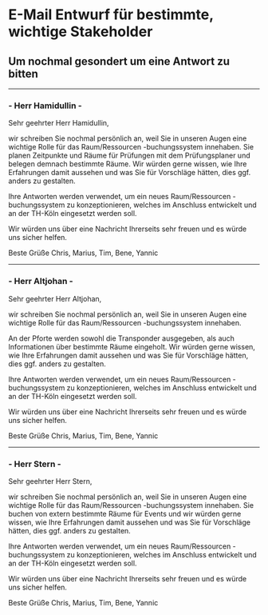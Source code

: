 # E-Mail Entwurf für bestimmte, wichtige Stakeholder
## Um nochmal gesondert um eine Antwort zu bitten
---
### - Herr Hamidullin -
Sehr geehrter Herr Hamidullin,

wir schreiben Sie nochmal persönlich an, weil Sie in unseren Augen eine wichtige Rolle für das Raum/Ressourcen -buchungssystem innehaben.
Sie planen Zeitpunkte und Räume für Prüfungen mit dem Prüfungsplaner und belegen demnach bestimmte Räume. Wir würden gerne wissen, wie Ihre Erfahrungen damit aussehen und was Sie für Vorschläge hätten, dies ggf. anders zu gestalten.

Ihre Antworten werden verwendet, um ein neues Raum/Ressourcen -buchungssystem zu konzeptionieren, welches im Anschluss entwickelt und an der TH-Köln eingesetzt werden soll.

Wir würden uns über eine Nachricht Ihrerseits sehr freuen und es würde uns sicher helfen.

Beste Grüße
Chris, Marius, Tim, Bene, Yannic

---
### - Herr Altjohan -
Sehr geehrter Herr Altjohan,

wir schreiben Sie nochmal persönlich an, weil Sie in unseren Augen eine wichtige Rolle für das Raum/Ressourcen -buchungssystem innehaben.

An der Pforte werden sowohl die Transponder ausgegeben, als auch Informationen über bestimmte Räume eingeholt.
Wir würden gerne wissen, wie Ihre Erfahrungen damit aussehen und was Sie für Vorschläge hätten, dies ggf. anders zu gestalten.

Ihre Antworten werden verwendet, um ein neues Raum/Ressourcen -buchungssystem zu konzeptionieren, welches im Anschluss entwickelt und an der TH-Köln eingesetzt werden soll.

Wir würden uns über eine Nachricht Ihrerseits sehr freuen und es würde uns sicher helfen.

Beste Grüße
Chris, Marius, Tim, Bene, Yannic

---
### - Herr Stern -
Sehr geehrter Herr Stern,

wir schreiben Sie nochmal persönlich an, weil Sie in unseren Augen eine wichtige Rolle für das Raum/Ressourcen -buchungssystem innehaben.
Sie buchen von extern bestimmte Räume für Events und wir würden gerne wissen, wie Ihre Erfahrungen damit aussehen und was Sie für Vorschläge hätten, dies ggf. anders zu gestalten.

Ihre Antworten werden verwendet, um ein neues Raum/Ressourcen -buchungssystem zu konzeptionieren, welches im Anschluss entwickelt und an der TH-Köln eingesetzt werden soll.

Wir würden uns über eine Nachricht Ihrerseits sehr freuen und es würde uns sicher helfen.

Beste Grüße
Chris, Marius, Tim, Bene, Yannic
